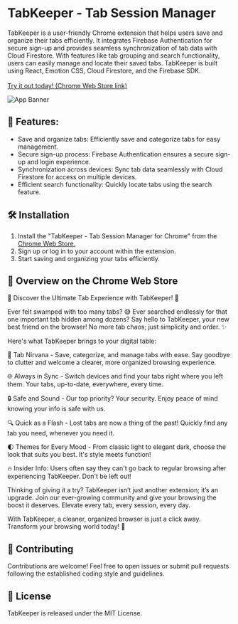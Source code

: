 # TabKeeper - Tab Session Manager

TabKeeper is a user-friendly Chrome extension that helps users save and organize their tabs efficiently. It integrates Firebase Authentication for secure sign-up and provides seamless synchronization of tab data with Cloud Firestore. With features like tab grouping and search functionality, users can easily manage and locate their saved tabs. TabKeeper is built using React, Emotion CSS, Cloud Firestore, and the Firebase SDK.<br><br>[Try it out today! (Chrome Web Store link)](https://chrome.google.com/webstore/detail/tabkeeper-tab-session-manager-for-chrome/gpibgniomobngodpnikhheifblbpbbah)<br>

![App Banner](https://github.com/justinegeo96/tab-keeper-react-chrome-extension/blob/main/store-screenshots/alt.png?raw=true)

## 🌱 Features:

- Save and organize tabs: Efficiently save and categorize tabs for easy management.
- Secure sign-up process: Firebase Authentication ensures a secure sign-up and login experience.
- Synchronization across devices: Sync tab data seamlessly with Cloud Firestore for access on multiple devices.
- Efficient search functionality: Quickly locate tabs using the search feature.

## 🛠️ Installation

1. Install the "TabKeeper - Tab Session Manager for Chrome" from the [Chrome Web Store.](https://chrome.google.com/webstore/detail/tabkeeper-tab-session-manager-for-chrome/gpibgniomobngodpnikhheifblbpbbah)
2. Sign up or log in to your account within the extension.
3. Start saving and organizing your tabs efficiently.

## 📝 Overview on the Chrome Web Store

🌟 Discover the Ultimate Tab Experience with TabKeeper! 🌟

Ever felt swamped with too many tabs? 😅 Ever searched endlessly for that one important tab hidden among dozens? Say hello to TabKeeper, your new best friend on the browser! No more tab chaos; just simplicity and order. ✨

Here's what TabKeeper brings to your digital table:

🔖 Tab Nirvana - Save, categorize, and manage tabs with ease. Say goodbye to clutter and welcome a clearer, more organized browsing experience.

🌐 Always in Sync - Switch devices and find your tabs right where you left them. Your tabs, up-to-date, everywhere, every time.

🔒 Safe and Sound - Our top priority? Your security. Enjoy peace of mind knowing your info is safe with us.

🔍 Quick as a Flash - Lost tabs are now a thing of the past! Quickly find any tab you need, whenever you need it.

🌓 Themes for Every Mood - From classic light to elegant dark, choose the look that suits you best. It's style meets function!

🔥 Insider Info: Users often say they can't go back to regular browsing after experiencing TabKeeper. Don't be left out!

Thinking of giving it a try? TabKeeper isn’t just another extension; it’s an upgrade. Join our ever-growing community and give your browsing the boost it deserves. Elevate every tab, every session, every day.

With TabKeeper, a cleaner, organized browser is just a click away. Transform your browsing world today! 🎉

## 🙌 Contributing

Contributions are welcome! Feel free to open issues or submit pull requests following the established coding style and guidelines.

## 🔐 License

TabKeeper is released under the MIT License.
